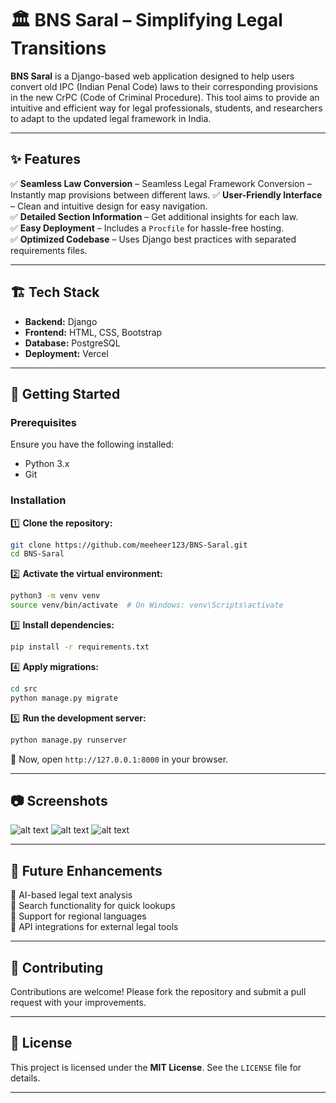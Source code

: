 # 🏛 BNS Saral – Simplifying Legal Transitions  

**BNS Saral** is a Django-based web application designed to help users convert old IPC (Indian Penal Code) laws to their corresponding provisions in the new CrPC (Code of Criminal Procedure). This tool aims to provide an intuitive and efficient way for legal professionals, students, and researchers to adapt to the updated legal framework in India.  

---

## ✨ Features  

✅ **Seamless Law Conversion** – Seamless Legal Framework Conversion – Instantly map provisions between different laws.
✅ **User-Friendly Interface** – Clean and intuitive design for easy navigation.  
✅ **Detailed Section Information** – Get additional insights for each law.  
✅ **Easy Deployment** – Includes a `Procfile` for hassle-free hosting.  
✅ **Optimized Codebase** – Uses Django best practices with separated requirements files.  

---

## 🏗 Tech Stack  

- **Backend:** Django
- **Frontend:** HTML, CSS, Bootstrap  
- **Database:** PostgreSQL  
- **Deployment:** Vercel  

---

## 🚀 Getting Started  

### Prerequisites  

Ensure you have the following installed:  

- Python 3.x  
- Git  

### Installation  

1️⃣ **Clone the repository:**  
```bash
git clone https://github.com/meeheer123/BNS-Saral.git
cd BNS-Saral
```
  
2️⃣ **Activate the virtual environment:**  
```bash
python3 -m venv venv
source venv/bin/activate  # On Windows: venv\Scripts\activate
```

3️⃣ **Install dependencies:**  
```bash
pip install -r requirements.txt
```

4️⃣ **Apply migrations:**  
```bash
cd src
python manage.py migrate
```

5️⃣ **Run the development server:**  
```bash
python manage.py runserver
```

🔗 Now, open `http://127.0.0.1:8000` in your browser.  

---

## 📷 Screenshots 

![alt text](image.png)
![alt text](image-1.png)
![alt text](image-2.png)

---

## 🎯 Future Enhancements  

🔹 AI-based legal text analysis  
🔹 Search functionality for quick lookups  
🔹 Support for regional languages  
🔹 API integrations for external legal tools  

---

## 🤝 Contributing  

Contributions are welcome! Please fork the repository and submit a pull request with your improvements.  

---

## 📜 License  

This project is licensed under the **MIT License**. See the `LICENSE` file for details.  

---